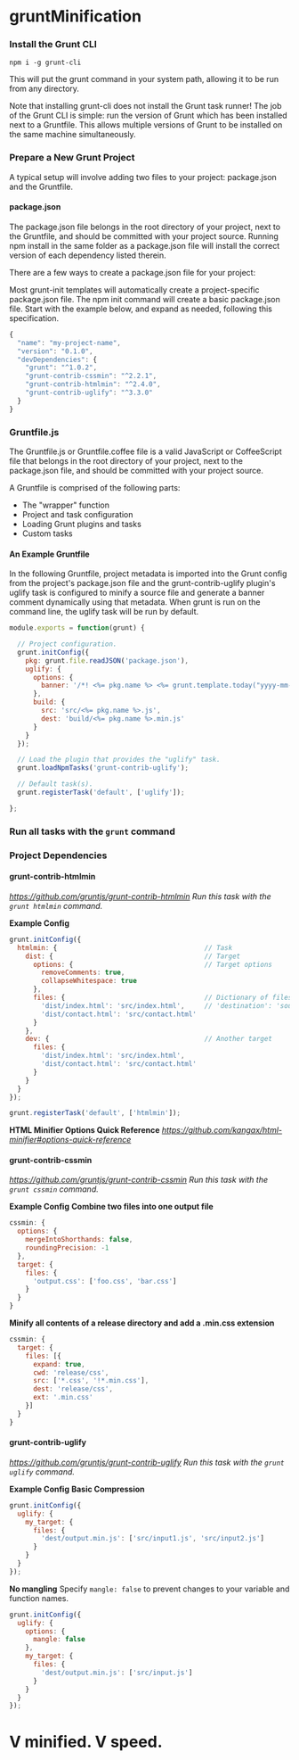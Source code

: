 # gruntMinification

### Install the Grunt CLI
```
npm i -g grunt-cli
```

This will put the grunt command in your system path, allowing it to be run from any directory.

Note that installing grunt-cli does not install the Grunt task runner! The job of the Grunt CLI is simple: run the version of Grunt which has been installed next to a Gruntfile. This allows multiple versions of Grunt to be installed on the same machine simultaneously.

### Prepare a New Grunt Project
A typical setup will involve adding two files to your project: package.json and the Gruntfile.

#### package.json
The package.json file belongs in the root directory of your project, next to the Gruntfile, and should be committed with your project source. Running npm install in the same folder as a package.json file will install the correct version of each dependency listed therein.

There are a few ways to create a package.json file for your project:

Most grunt-init templates will automatically create a project-specific package.json file.
The npm init command will create a basic package.json file.
Start with the example below, and expand as needed, following this specification.
``` javascript
{
  "name": "my-project-name",
  "version": "0.1.0",
  "devDependencies": {
    "grunt": "^1.0.2",
    "grunt-contrib-cssmin": "^2.2.1",
    "grunt-contrib-htmlmin": "^2.4.0",
    "grunt-contrib-uglify": "^3.3.0"
  }
}
```

### Gruntfile.js
The Gruntfile.js or Gruntfile.coffee file is a valid JavaScript or CoffeeScript file that belongs in the root directory of your project, next to the package.json file, and should be committed with your project source.

A Gruntfile is comprised of the following parts:

* The "wrapper" function
* Project and task configuration
* Loading Grunt plugins and tasks
* Custom tasks

#### An Example Gruntfile
In the following Gruntfile, project metadata is imported into the Grunt config from the project's package.json file and the grunt-contrib-uglify plugin's uglify task is configured to minify a source file and generate a banner comment dynamically using that metadata. When grunt is run on the command line, the uglify task will be run by default.
``` javascript
module.exports = function(grunt) {

  // Project configuration.
  grunt.initConfig({
    pkg: grunt.file.readJSON('package.json'),
    uglify: {
      options: {
        banner: '/*! <%= pkg.name %> <%= grunt.template.today("yyyy-mm-dd") %> */\n'
      },
      build: {
        src: 'src/<%= pkg.name %>.js',
        dest: 'build/<%= pkg.name %>.min.js'
      }
    }
  });

  // Load the plugin that provides the "uglify" task.
  grunt.loadNpmTasks('grunt-contrib-uglify');

  // Default task(s).
  grunt.registerTask('default', ['uglify']);

};
```

### Run all tasks with the `grunt` command

### Project Dependencies
#### grunt-contrib-htmlmin
*https://github.com/gruntjs/grunt-contrib-htmlmin*
*Run this task with the `grunt htmlmin` command.*

**Example Config**
``` javascript
grunt.initConfig({
  htmlmin: {                                     // Task
    dist: {                                      // Target
      options: {                                 // Target options
        removeComments: true,
        collapseWhitespace: true
      },
      files: {                                   // Dictionary of files
        'dist/index.html': 'src/index.html',     // 'destination': 'source'
        'dist/contact.html': 'src/contact.html'
      }
    },
    dev: {                                       // Another target
      files: {
        'dist/index.html': 'src/index.html',
        'dist/contact.html': 'src/contact.html'
      }
    }
  }
});

grunt.registerTask('default', ['htmlmin']);
```

**HTML Minifier Options Quick Reference**
*https://github.com/kangax/html-minifier#options-quick-reference*

#### grunt-contrib-cssmin
*https://github.com/gruntjs/grunt-contrib-cssmin*
*Run this task with the `grunt cssmin` command.*

**Example Config**
**Combine two files into one output file**
``` javascript
cssmin: {
  options: {
    mergeIntoShorthands: false,
    roundingPrecision: -1
  },
  target: {
    files: {
      'output.css': ['foo.css', 'bar.css']
    }
  }
}
```

**Minify all contents of a release directory and add a .min.css extension**
``` javascript
cssmin: {
  target: {
    files: [{
      expand: true,
      cwd: 'release/css',
      src: ['*.css', '!*.min.css'],
      dest: 'release/css',
      ext: '.min.css'
    }]
  }
}
```

#### grunt-contrib-uglify
*https://github.com/gruntjs/grunt-contrib-uglify*
*Run this task with the `grunt uglify` command.*

**Example Config**
**Basic Compression**
``` javascript
grunt.initConfig({
  uglify: {
    my_target: {
      files: {
        'dest/output.min.js': ['src/input1.js', 'src/input2.js']
      }
    }
  }
});
```

**No mangling**
Specify `mangle: false` to prevent changes to your variable and function names.
``` javascript
grunt.initConfig({
  uglify: {
    options: {
      mangle: false
    },
    my_target: {
      files: {
        'dest/output.min.js': ['src/input.js']
      }
    }
  }
});
```

# V minified. V speed.